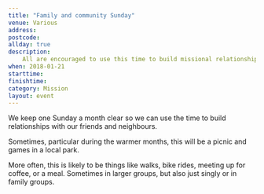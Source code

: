 ```yaml
---
title: "Family and community Sunday"
venue: Various
address: 
postcode: 
allday: true
description: 
    All are encouraged to use this time to build missional relationships with family and friends
when: 2018-01-21
starttime: 
finishtime: 
category: Mission
layout: event
---
```

We keep one Sunday a month clear so we can use the time to build relationships with our friends and neighbours.

Sometimes, particular during the warmer months, this will be a picnic and games in a local park.

More often, this is likely to be things like walks, bike rides, meeting up for coffee, or a meal. Sometimes in larger groups, but also just singly or in family groups.
